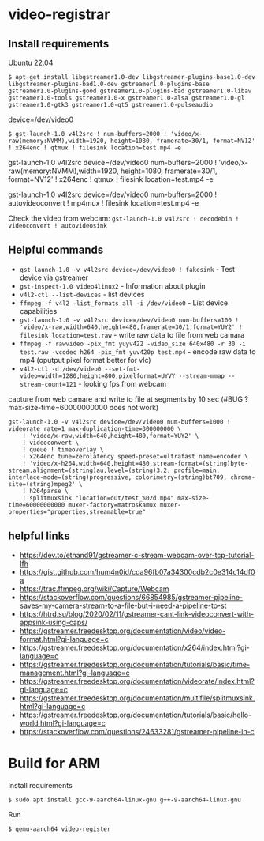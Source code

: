 # video-registrar


## Install requirements

Ubuntu 22.04
```
$ apt-get install libgstreamer1.0-dev libgstreamer-plugins-base1.0-dev libgstreamer-plugins-bad1.0-dev gstreamer1.0-plugins-base gstreamer1.0-plugins-good gstreamer1.0-plugins-bad gstreamer1.0-libav gstreamer1.0-tools gstreamer1.0-x gstreamer1.0-alsa gstreamer1.0-gl gstreamer1.0-gtk3 gstreamer1.0-qt5 gstreamer1.0-pulseaudio
```


device=/dev/video0
```
$ gst-launch-1.0 v4l2src ! num-buffers=2000 ! 'video/x-raw(memory:NVMM),width=1920, height=1080, framerate=30/1, format=NV12' ! x264enc ! qtmux ! filesink location=test.mp4 -e
```


gst-launch-1.0 v4l2src device=/dev/video0 num-buffers=2000 ! 'video/x-raw(memory:NVMM),width=1920, height=1080, framerate=30/1, format=NV12' ! x264enc ! qtmux ! filesink location=test.mp4 -e


gst-launch-1.0 v4l2src device=/dev/video0 num-buffers=2000 ! autovideoconvert ! mp4mux ! filesink location=test.mp4 -e


Check the video from webcam: `gst-launch-1.0 v4l2src ! decodebin ! videoconvert ! autovideosink`


## Helpful commands

- `gst-launch-1.0 -v v4l2src device=/dev/video0 ! fakesink` - Test device via gstreamer
- `gst-inspect-1.0 video4linux2` - Information about plugin
- `v4l2-ctl --list-devices` - list devices
- `ffmpeg -f v4l2 -list_formats all -i /dev/video0` - List device capabilities
- `gst-launch-1.0 -v v4l2src device=/dev/video0 num-buffers=100 ! 'video/x-raw,width=640,height=480,framerate=30/1,format=YUY2' ! filesink location=test.raw` - write raw data to file from web camara
- `ffmpeg -f rawvideo -pix_fmt yuyv422 -video_size 640x480 -r 30 -i test.raw -vcodec h264 -pix_fmt yuv420p test.mp4` - encode raw data to mp4 (oputput pixel format better for vlc)
- `v4l2-ctl -d /dev/video0 --set-fmt-video=width=1280,height=800,pixelformat=UYVY --stream-mmap --stream-count=121` - looking fps from webcam

capture from web camare and write to file at segments by 10 sec (#BUG ? max-size-time=60000000000 does not work)
```
gst-launch-1.0 -v v4l2src device=/dev/video0 num-buffers=1000 ! videorate rate=1 max-duplication-time=300000000 \
    ! 'video/x-raw,width=640,height=480,format=YUY2' \
    ! videoconvert \
    ! queue ! timeoverlay \
    ! x264enc tune=zerolatency speed-preset=ultrafast name=encoder \
    ! 'video/x-h264,width=640,height=480,stream-format=(string)byte-stream,alignment=(string)au,level=(string)3.2, profile=main, interlace-mode=(string)progressive, colorimetry=(string)bt709, chroma-site=(string)mpeg2' \
    ! h264parse \
    ! splitmuxsink "location=out/test_%02d.mp4" max-size-time=60000000000 muxer-factory=matroskamux muxer-properties="properties,streamable=true"
```

## helpful links

- https://dev.to/ethand91/gstreamer-c-stream-webcam-over-tcp-tutorial-lfh
- https://gist.github.com/hum4n0id/cda96fb07a34300cdb2c0e314c14df0a
- https://trac.ffmpeg.org/wiki/Capture/Webcam
- https://stackoverflow.com/questions/66854985/gstreamer-pipeline-saves-my-camera-stream-to-a-file-but-i-need-a-pipeline-to-st
- https://htrd.su/blog/2020/02/11/gstreamer-cant-link-videoconvert-with-appsink-using-caps/
- https://gstreamer.freedesktop.org/documentation/video/video-format.html?gi-language=c
- https://gstreamer.freedesktop.org/documentation/x264/index.html?gi-language=c
- https://gstreamer.freedesktop.org/documentation/tutorials/basic/time-management.html?gi-language=c
- https://gstreamer.freedesktop.org/documentation/videorate/index.html?gi-language=c
- https://gstreamer.freedesktop.org/documentation/multifile/splitmuxsink.html?gi-language=c
- https://gstreamer.freedesktop.org/documentation/tutorials/basic/hello-world.html?gi-language=c
- https://stackoverflow.com/questions/24633281/gstreamer-pipeline-in-c


 # Build for ARM

Install requirements
```
$ sudo apt install gcc-9-aarch64-linux-gnu g++-9-aarch64-linux-gnu
```

Run
```
$ qemu-aarch64 video-register
```